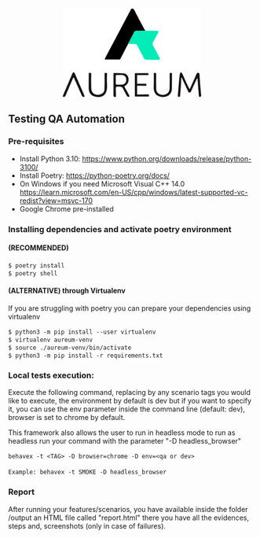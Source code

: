 <div style="text-align:center;">
  <br>
  <img alt="Aereum" src="./aureum_logo.png" height="180">
  </br>
</div>

## Testing QA Automation

### Pre-requisites
- Install Python 3.10: https://www.python.org/downloads/release/python-3100/
- Install Poetry: https://python-poetry.org/docs/
- On Windows if you need Microsoft Visual C++ 14.0 https://learn.microsoft.com/en-US/cpp/windows/latest-supported-vc-redist?view=msvc-170
- Google Chrome pre-installed 


### Installing dependencies and activate poetry environment 
#### (RECOMMENDED)
 ```
 $ poetry install
 $ poetry shell
 ```

#### (ALTERNATIVE) through Virtualenv
If you are struggling with poetry you can prepare your dependencies using virtualenv
 ```
 $ python3 -m pip install --user virtualenv
 $ virtualenv aureum-venv
 $ source ./aureum-venv/bin/activate
 $ python3 -m pip install -r requirements.txt
 ```

### Local tests execution:
Execute the following command, replacing <TAG> by any scenario tags you would like to execute, the environment by default is dev but if you want to specify it, you can use the env parameter inside the command line (default: dev), browser is set to chrome by default. 

This framework also allows the user to run in headless mode to run as headless run your command with the parameter "-D headless_browser"
```
behavex -t <TAG> -D browser=chrome -D env=<qa or dev>

Example: behavex -t SMOKE -D headless_browser
```

### Report
After running your features/scenarios, you have available inside the folder /output an HTML file called "report.html" there you have all the evidences, steps and, screenshots (only in case of failures).


